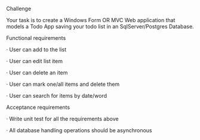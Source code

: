 Challenge

Your task is to create a Windows Form OR MVC Web application that models a Todo App saving your todo list in an SqlServer/Postgres Database.

Functional requirements

· User can add to the list

· User can edit list item

· User can delete an item

· User can mark one/all items and delete them

· User can search for items by date/word

Acceptance requirements

· Write unit test for all the requirements above

· All database handling operations should be asynchronous
